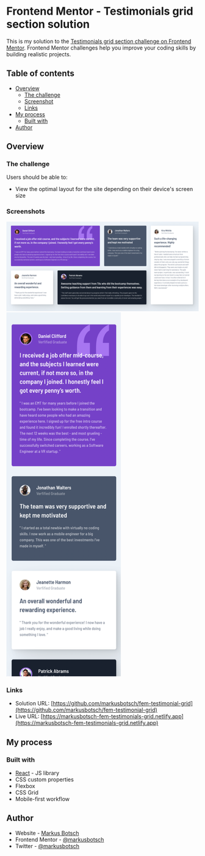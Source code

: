 # Frontend Mentor - Testimonials grid section solution

This is my solution to the [Testimonials grid section challenge on Frontend Mentor](https://www.frontendmentor.io/challenges/testimonials-grid-section-Nnw6J7Un7). Frontend Mentor challenges help you improve your coding skills by building realistic projects. 

## Table of contents

- [Overview](#overview)
  - [The challenge](#the-challenge)
  - [Screenshot](#screenshot)
  - [Links](#links)
- [My process](#my-process)
  - [Built with](#built-with)
- [Author](#author)


## Overview

### The challenge

Users should be able to:

- View the optimal layout for the site depending on their device's screen size

### Screenshots

![Desktop](./screenshot-fem-grid-desktop.png)
<img src="./screenshot-fem-grid-mobile.png" width="300">


### Links

- Solution URL: [https://github.com/markusbotsch/fem-testimonial-grid](https://github.com/markusbotsch/fem-testimonial-grid)
- Live URL: [https://markusbotsch-fem-testimonials-grid.netlify.app](https://markusbotsch-fem-testimonials-grid.netlify.app)

## My process

### Built with

- [React](https://reactjs.org/) - JS library
- CSS custom properties
- Flexbox
- CSS Grid
- Mobile-first workflow

## Author

- Website - [Markus Botsch](https://www.markusbotsch.com)
- Frontend Mentor - [@markusbotsch](https://www.frontendmentor.io/profile/markusbotsch)
- Twitter - [@markusbotsch](https://www.twitter.com/markusbotsch)


